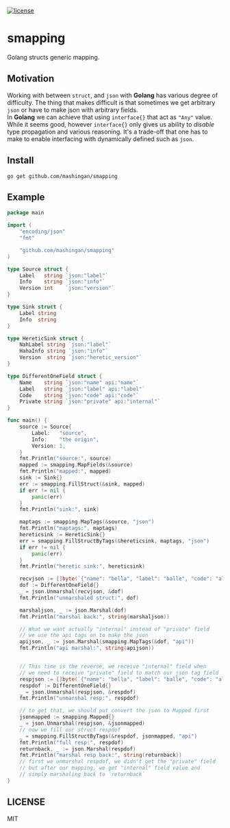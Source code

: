 [![license](https://img.shields.io/github/license/mashape/apistatus.svg?style=plastic)](./LICENSE)

# smapping
Golang structs generic mapping.

## Motivation
Working with between ``struct``, and ``json`` with **Golang** has various
degree of difficulty.
The thing that makes difficult is that sometimes we get arbitrary ``json``
or have to make json with arbitrary fields.  
In **Golang** we can achieve that using ``interface{}`` that act as ``"Any"``
value.
While it seems good, however ``interface{}`` only gives us ability to *disable* 
type propagation and various reasoning.
It's a trade-off that one has to make to enable interfacing with dynamically
defined such as ``json``.

## Install
```
go get github.com/mashingan/smapping
```

## Example
```go
package main

import (
	"encoding/json"
	"fmt"

	"github.com/mashingan/smapping"
)

type Source struct {
	Label   string `json:"label"`
	Info    string `json:"info"`
	Version int    `json:"version"`
}

type Sink struct {
	Label string
	Info  string
}

type HereticSink struct {
	NahLabel string `json:"label"`
	HahaInfo string `json:"info"`
	Version  string `json:"heretic_version"`
}

type DifferentOneField struct {
	Name    string `json:"name" api:"name"`
	Label   string `json:"label" api:"label"`
	Code    string `json:"code" api:"code"`
	Private string `json:"private" api:"internal"`
}

func main() {
	source := Source{
		Label:   "source",
		Info:    "the origin",
		Version: 1,
	}
	fmt.Println("source:", source)
	mapped := smapping.MapFields(&source)
	fmt.Println("mapped:", mapped)
	sink := Sink{}
	err := smapping.FillStruct(&sink, mapped)
	if err != nil {
		panic(err)
	}
	fmt.Println("sink:", sink)

	maptags := smapping.MapTags(&source, "json")
	fmt.Println("maptags:", maptags)
	hereticsink := HereticSink{}
	err = smapping.FillStructByTags(&hereticsink, maptags, "json")
	if err != nil {
		panic(err)
	}
	fmt.Println("heretic sink:", hereticsink)

	recvjson := []byte(`{"name": "bella", "label": "balle", "code": "albel", "private": "allbe"}`)
	dof := DifferentOneField{}
	_ = json.Unmarshal(recvjson, &dof)
	fmt.Println("unmarshaled struct:", dof)

	marshaljson, _ := json.Marshal(dof)
	fmt.Println("marshal back:", string(marshaljson))

	// What we want actually "internal" instead of "private" field
	// we use the api tags on to make the json
	apijson, _ := json.Marshal(smapping.MapTags(&dof, "api"))
	fmt.Println("api marshal:", string(apijson))


	// This time is the reverse, we receive "internal" field when
	// we need to receive "private" field to match our json tag field
	respjson := []byte(`{"name": "bella", "label": "balle", "code": "albel", "internal": "allbe"}`)
	respdof := DifferentOneField{}
	_ = json.Unmarshal(respjson, &respdof)
	fmt.Println("unmarshal resp:", respdof)

	// to get that, we should put convert the json to Mapped first
	jsonmapped := smapping.Mapped{}
	_ = json.Unmarshal(respjson, &jsonmapped)
	// now we fill our struct respdof
	_ = smapping.FillStructByTags(&respdof, jsonmapped, "api")
	fmt.Println("full resp:", respdof)
	returnback, _ := json.Marshal(respdof)
	fmt.Println("marshal resp back:", string(returnback))
	// first we unmarshal respdof, we didn't get the "private" field
	// but after our mapping, we get "internal" field value and
	// simply marshaling back to `returnback`
}
```
## LICENSE
MIT
